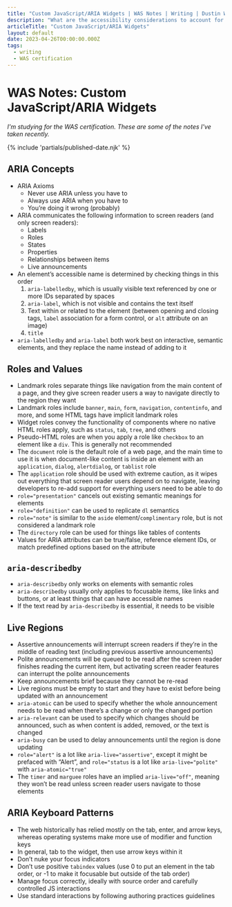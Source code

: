 ```yaml
---
title: "Custom JavaScript/ARIA Widgets | WAS Notes | Writing | Dustin Whisman"
description: "What are the accessibility considerations to account for when building custom JavaScript/ARIA widgets?"
articleTitle: "Custom JavaScript/ARIA Widgets"
layout: default
date: 2023-04-26T00:00:00.000Z
tags:
  - writing
  - WAS certification
---
```


# WAS Notes: Custom JavaScript/ARIA Widgets

_I'm studying for the WAS certification. These are some of the notes I've taken recently._

{% include 'partials/published-date.njk' %}

## ARIA Concepts

- ARIA Axioms
  - Never use ARIA unless you have to
  - Always use ARIA when you have to
  - You’re doing it wrong (probably)
- ARIA communicates the following information to screen readers (and only screen readers):
  - Labels
  - Roles
  - States
  - Properties
  - Relationships between items
  - Live announcements
- An element’s accessible name is determined by checking things in this order
  1. `aria-labelledby`, which is usually visible text referenced by one or more IDs separated by spaces
  2. `aria-label`, which is not visible and contains the text itself
  3. Text within or related to the element (between opening and closing tags, `label` association for a form control, or `alt` attribute on an image)
  4. `title`
- `aria-labelledby` and `aria-label` both work best on interactive, semantic elements, and they replace the name instead of adding to it

## Roles and Values

- Landmark roles separate things like navigation from the main content of a page, and they give screen reader users a way to navigate directly to the region they want
- Landmark roles include `banner`, `main`, `form`, `navigation`, `contentinfo`, and more, and some HTML tags have implicit landmark roles
- Widget roles convey the functionality of components where no native HTML roles apply, such as `status`, `tab`, `tree`, and others
- Pseudo-HTML roles are when you apply a role like `checkbox` to an element like a `div`. This is generally not recommended
- The `document` role is the default role of a web page, and the main time to use it is when document-like content is inside an element with an `application`, `dialog`, `alertdialog`, or `tablist` role
- The `application` role should be used with extreme caution, as it wipes out everything that screen reader users depend on to navigate, leaving developers to re-add support for everything users need to be able to do
- `role="presentation"` cancels out existing semantic meanings for elements
- `role="definition"` can be used to replicate `dl` semantics
- `role="note"` is similar to the `aside` element/`complimentary` role, but is not considered a landmark role
- The `directory` role can be used for things like tables of contents
- Values for ARIA attributes can be true/false, reference element IDs, or match predefined options based on the attribute

## `aria-describedby`

- `aria-describedby` only works on elements with semantic roles
- `aria-describedby` usually only applies to focusable items, like links and buttons, or at least things that can have accessible names
- If the text read by `aria-describedby` is essential, it needs to be visible

## Live Regions

- Assertive announcements will interrupt screen readers if they’re in the middle of reading text (including previous assertive announcements)
- Polite announcements will be queued to be read after the screen reader finishes reading the current item, but activating screen reader features can interrupt the polite announcements
- Keep announcements brief because they cannot be re-read
- Live regions must be empty to start and they have to exist before being updated with an announcement
- `aria-atomic` can be used to specify whether the whole announcement needs to be read when there’s a change or only the changed portion
- `aria-relevant` can be used to specify which changes should be announced, such as when content is added, removed, or the text is changed
- `aria-busy` can be used to delay announcements until the region is done updating
- `role="alert"` is a lot like `aria-live="assertive"`, except it might be prefaced with “Alert”, and `role="status` is a lot like `aria-live="polite"` with `aria-atomic="true"`
- The `timer` and `marguee` roles have an implied `aria-live="off"`, meaning they won’t be read unless screen reader users navigate to those elements

## ARIA Keyboard Patterns

- The web historically has relied mostly on the tab, enter, and arrow keys, whereas operating systems make more use of modifier and function keys
- In general, tab to the widget, then use arrow keys within it
- Don’t nuke your focus indicators
- Don’t use positive `tabindex` values (use 0 to put an element in the tab order, or -1 to make it focusable but outside of the tab order)
- Manage focus correctly, ideally with source order and carefully controlled JS interactions
- Use standard interactions by following authoring practices guidelines
